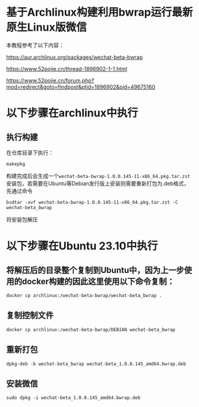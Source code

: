 # 基于Archlinux构建利用bwrap运行最新原生Linux版微信
本教程参考了以下内容：  

https://aur.archlinux.org/packages/wechat-beta-bwrap  

https://www.52pojie.cn/thread-1896902-1-1.html  

https://www.52pojie.cn/forum.php?mod=redirect&goto=findpost&ptid=1896902&pid=49675160  

# 以下步骤在archlinux中执行
## 执行构建
在仓库目录下执行：
```shell
makepkg
```
构建完成后会生成一个`wechat-beta-bwrap-1.0.0.145-11-x86_64.pkg.tar.zst`安装包，若需要在Ubuntu等Debian发行版上安装则需要重新打包为.deb格式，
先通过命令
```shell
bsdtar -xvf wechat-beta-bwrap-1.0.0.145-11-x86_64.pkg.tar.zst -C wechat-beta_bwrap
```
将安装包解压
# 以下步骤在Ubuntu 23.10中执行
## 将解压后的目录整个复制到Ubuntu中，因为上一步使用的docker构建的因此这里使用以下命令复制：
```shell
docker cp archlinux:/wechat-beta-bwrap/wechat-beta_bwrap .
```
## 复制控制文件
```shell
docker cp archlinux:/wechat-beta-bwrap/DEBIAN wechat-beta_bwrap
```
## 重新打包
```shell
dpkg-deb -b wechat-beta_bwrap wechat-beta_1.0.0.145_amd64.bwrap.deb
```
## 安装微信
```shell
sudo dpkg -i wechat-beta_1.0.0.145_amd64.bwrap.deb
```

